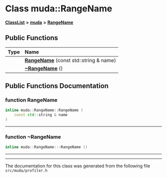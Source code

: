 

# Class muda::RangeName



[**ClassList**](annotated.md) **>** [**muda**](namespacemuda.md) **>** [**RangeName**](classmuda_1_1_range_name.md)










































## Public Functions

| Type | Name |
| ---: | :--- |
|   | [**RangeName**](#function-rangename) (const std::string & name) <br> |
|   | [**~RangeName**](#function-rangename) () <br> |




























## Public Functions Documentation




### function RangeName 

```C++
inline muda::RangeName::RangeName (
    const std::string & name
) 
```




<hr>



### function ~RangeName 

```C++
inline muda::RangeName::~RangeName () 
```




<hr>

------------------------------
The documentation for this class was generated from the following file `src/muda/profiler.h`

